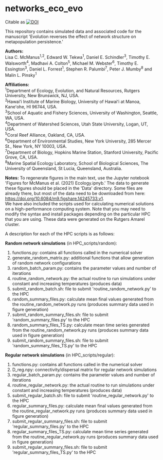 # networks_eco_evo
Citable as <a href="https://doi.org/10.5281/zenodo.4620329"><img src="https://zenodo.org/badge/DOI/10.5281/zenodo.4620329.svg" alt="DOI"></a>

This repository contains simulated data and associated code for the manuscript 'Evolution reverses the effect of network structure on metapopulation persistence.'

**Authors:**   
Lisa C. McManus<sup>1,2</sup>, Edward W. Tekwa<sup>1</sup>, Daniel E. Schindler<sup>3</sup>, Timothy E. Walsworth<sup>4</sup>, Madhavi A. Colton<sup>5</sup>, Michael M. Webster<sup>6</sup>, Timothy E. Essington<sup>3</sup>, Daniel L. Forrest<sup>1</sup>, Stephen R. Palumbi<sup>7</sup>, Peter J. Mumby<sup>8</sup> and Malin L. Pinsky<sup>1</sup>

**Affiliations:**  
<sup>1</sup>Department of Ecology, Evolution, and Natural Resources, Rutgers University, New Brunswick, NJ, USA.  
<sup>2</sup>Hawaiʻi Institute of Marine Biology, University of Hawaiʻi at Manoa, Kaneʻohe, HI 96744, USA.  
<sup>3</sup>School of Aquatic and Fishery Sciences, University of Washington, Seattle, WA, USA.  
<sup>4</sup>Department of Watershed Sciences, Utah State University, Logan, UT, USA.  
<sup>5</sup>Coral Reef Alliance, Oakland, CA, USA.  
<sup>6</sup>Department of Environmental Studies, New York University, 285 Mercer St., New York, NY 10003, USA.  
<sup>7</sup>Department of Biology, Hopkins Marine Station, Stanford University, Pacific Grove, CA, USA.  
<sup>8</sup>Marine Spatial Ecology Laboratory, School of Biological Sciences, The University of Queensland, St Lucia, Queensland, Australia.  

**Notes:**
To regenerate figures in the main text, use the Jupyter notebook 'Figures for McManus et al. (2021) Ecology.ipnyb.' The data to generate these figures should be placed in the 'Data' directory. Some files are already there, but most of the data need to be downloaded from here: https://doi.org/10.6084/m9.figshare.14245733.v1.  
We have also included the scripts used for calculating numerical solutions on a high-performance computing system. Note that you may need to modify the syntax and install packages depending on the particular HPC that you are using. These data were generated on the Rutgers Amarel cluster.

A description for each of the HPC scripts is as follows:

**Random network simulations** (in HPC_scripts/random):  
1. functions.py: contains all functions called in the numerical solver
2. generate_random_matrix.py: additional functions that allow generation of random network configurations  
3. random_batch_param.py: contains the parameter values and number of iterations  
4. routine_random_network.py: the actual routine to run simulations under constant and increasing temperatures (produces data)
5. submit_random_batch.sh: file to submit 'routine_random_network.py' to the HPC
6. random_summary_files.py: calculate mean final values generated from the routine_random_network.py runs (produces summary data used in figure generation)
7. submit_random_summary_files.sh: file to submit 'random_summary_files.py' to the HPC
8. random_summary_files_TS.py: calculate mean time series generated from the routine_random_network.py runs (produces summary data used in figure generation)
9. submit_random_summary_files.sh: file to submit 'random_summary_files_TS.py' to the HPC


**Regular network simulations** (in HPC_scripts/regular):  
1. functions.py: contains all functions called in the numerical solver
2. D_reg.npy: connectivity/dispersal matrix for regular network simulations
3. regular_batch_param.py: contains the parameter values and number of iterations  
4. routine_regular_network.py: the actual routine to run simulations under constant and increasing temperatures (produces data)
5. submit_regular_batch.sh: file to submit 'routine_regular_network.py' to the HPC
6. regular_summary_files.py: calculate mean final values generated from the routine_regular_network.py runs (produces summary data used in figure generation)
7. submit_regular_summary_files.sh: file to submit 'regular_summary_files.py' to the HPC
8. regular_summary_files_TS.py: calculate mean time series generated from the routine_regular_network.py runs (produces summary data used in figure generation)
9. submit_regular_summary_files.sh: file to submit 'regular_summary_files_TS.py' to the HPC

